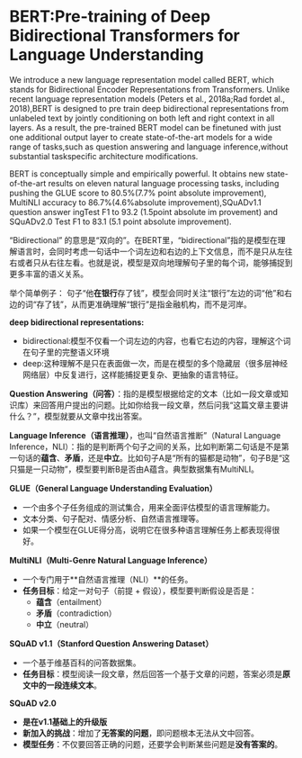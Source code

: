 # BERT:Pre-training of Deep Bidirectional Transformers for Language Understanding

 We introduce a new language representation model called BERT, which stands for Bidirectional Encoder Representations from Transformers. Unlike recent language representation models (Peters et al., 2018a;Rad fordet al., 2018),BERT is designed to pre train deep bidirectional representations from unlabeled text by jointly conditioning on both left and right context in all layers. As a result, the pre-trained BERT model can be finetuned with just one additional output layer to create state-of-the-art models for a wide range of tasks,such as question answering and language inference,without substantial taskspecific architecture modifications.

BERT is conceptually simple and empirically powerful. It obtains new state-of-the-art results on eleven natural language processing tasks, including pushing the GLUE score to 80.5%(7.7% point absolute improvement), MultiNLI accuracy to 86.7%(4.6%absolute improvement),SQuADv1.1 question answer ingTest F1 to 93.2 (1.5point absolute im provement) and SQuADv2.0 Test F1 to 83.1 (5.1 point absolute improvement).

“Bidirectional” 的意思是“双向的”。在BERT里，“bidirectional”指的是模型在理解语言时，会同时考虑一句话中一个词左边和右边的上下文信息，而不是只从左往右或者只从右往左看。也就是说，模型是双向地理解句子里的每个词，能够捕捉到更多丰富的语义关系。

举个简单例子：
 句子“他**在银行**存了钱”，模型会同时关注“银行”左边的词“他”和右边的词“存了钱”，从而更准确理解“银行”是指金融机构，而不是河岸。

**deep bidirectional representations:**

- bidirectional:模型不仅看一个词左边的内容，也看它右边的内容，理解这个词在句子里的完整语义环境
- deep:这种理解不是只在表面做一次，而是在模型的多个隐藏层（很多层神经网络层）中反复进行，这样能捕捉更复杂、更抽象的语言特征。

**Question Answering（问答）**：指的是模型根据给定的文本（比如一段文章或知识库）来回答用户提出的问题。比如你给我一段文章，然后问我“这篇文章主要讲什么？”，模型就要从文章中找出答案。

**Language Inference（语言推理）**，也叫“自然语言推断”（Natural Language Inference，NLI）：指的是判断两个句子之间的关系，比如判断第二句话是不是第一句话的**蕴含**、**矛盾**，还是**中立**。比如句子A是“所有的猫都是动物”，句子B是“这只猫是一只动物”，模型要判断B是否由A蕴含。典型数据集有MultiNLI。

**GLUE（General Language Understanding Evaluation）**

- 一个由多个子任务组成的测试集合，用来全面评估模型的语言理解能力。
- 文本分类、句子配对、情感分析、自然语言推理等。
- 如果一个模型在GLUE得分高，说明它在很多种语言理解任务上都表现得很好。

**MultiNLI（Multi-Genre Natural Language Inference）**

- 一个专门用于**自然语言推理（NLI）**的任务。
- **任务目标**：给定一对句子（前提 + 假设），模型要判断假设是否是：
  - **蕴含**（entailment）
  - **矛盾**（contradiction）
  - **中立**（neutral）

**SQuAD v1.1（Stanford Question Answering Dataset）**

- 一个基于维基百科的问答数据集。
- **任务目标**：模型阅读一段文章，然后回答一个基于文章的问题，答案必须是**原文中的一段连续文本**。

**SQuAD v2.0**

- **是在v1.1基础上的升级版**
- **新加入的挑战**：增加了**无答案的问题**，即问题根本无法从文中回答。
- **模型任务**：不仅要回答正确的问题，还要学会判断某些问题是**没有答案的**。